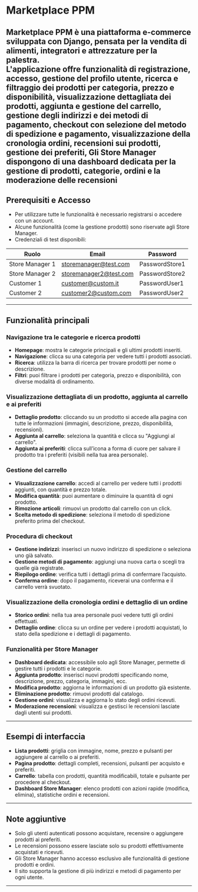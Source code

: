 # Marketplace PPM

Marketplace PPM è una piattaforma e-commerce sviluppata con Django, pensata per la vendita di alimenti, integratori e attrezzature per la palestra.  
L'applicazione offre funzionalità di registrazione, accesso, gestione del profilo utente,
ricerca e filtraggio dei prodotti per categoria, prezzo e disponibilità, visualizzazione dettagliata dei prodotti, aggiunta e gestione del carrello,
gestione degli indirizzi e dei metodi di pagamento, checkout con selezione del metodo di spedizione e pagamento, visualizzazione della cronologia ordini, recensioni sui prodotti,
gestione dei preferiti, Gli Store Manager dispongono di una dashboard dedicata per la gestione di prodotti, categorie, ordini e la moderazione delle recensioni
---

## Prerequisiti e Accesso

- Per utilizzare tutte le funzionalità è necessario registrarsi o accedere con un account.
- Alcune funzionalità (come la gestione prodotti) sono riservate agli Store Manager.
- Credenziali di test disponibili:

| Ruolo           | Email                      | Password         |
|-----------------|---------------------------|------------------|
| Store Manager 1 | storemanager@test.com      | PasswordStore1   |
| Store Manager 2 | storemanager2@test.com     | PasswordStore2   |
| Customer 1      | customer@custom.it         | PasswordUser1    |
| Customer 2      | customer2@custom.com       | PasswordUser2    |

---

## Funzionalità principali

### Navigazione tra le categorie e ricerca prodotti

- **Homepage**: mostra le categorie principali e gli ultimi prodotti inseriti.
- **Navigazione**: clicca su una categoria per vedere tutti i prodotti associati.
- **Ricerca**: utilizza la barra di ricerca per trovare prodotti per nome o descrizione.
- **Filtri**: puoi filtrare i prodotti per categoria, prezzo e disponibilità, con diverse modalità di ordinamento.

### Visualizzazione dettagliata di un prodotto, aggiunta al carrello e ai preferiti

- **Dettaglio prodotto**: cliccando su un prodotto si accede alla pagina con tutte le informazioni (immagini, descrizione, prezzo, disponibilità, recensioni).
- **Aggiunta al carrello**: seleziona la quantità e clicca su "Aggiungi al carrello".
- **Aggiunta ai preferiti**: clicca sull’icona a forma di cuore per salvare il prodotto tra i preferiti (visibili nella tua area personale).

### Gestione del carrello

- **Visualizzazione carrello**: accedi al carrello per vedere tutti i prodotti aggiunti, con quantità e prezzo totale.
- **Modifica quantità**: puoi aumentare o diminuire la quantità di ogni prodotto.
- **Rimozione articoli**: rimuovi un prodotto dal carrello con un click.
- **Scelta metodo di spedizione**: seleziona il metodo di spedizione preferito prima del checkout.

### Procedura di checkout

- **Gestione indirizzi**: inserisci un nuovo indirizzo di spedizione o seleziona uno già salvato.
- **Gestione metodi di pagamento**: aggiungi una nuova carta o scegli tra quelle già registrate.
- **Riepilogo ordine**: verifica tutti i dettagli prima di confermare l’acquisto.
- **Conferma ordine**: dopo il pagamento, riceverai una conferma e il carrello verrà svuotato.

### Visualizzazione della cronologia ordini e dettaglio di un ordine

- **Storico ordini**: nella tua area personale puoi vedere tutti gli ordini effettuati.
- **Dettaglio ordine**: clicca su un ordine per vedere i prodotti acquistati, lo stato della spedizione e i dettagli di pagamento.

### Funzionalità per Store Manager

- **Dashboard dedicata**: accessibile solo agli Store Manager, permette di gestire tutti i prodotti e le categorie.
- **Aggiunta prodotto**: inserisci nuovi prodotti specificando nome, descrizione, prezzo, categoria, immagini, ecc.
- **Modifica prodotto**: aggiorna le informazioni di un prodotto già esistente.
- **Eliminazione prodotto**: rimuovi prodotti dal catalogo.
- **Gestione ordini**: visualizza e aggiorna lo stato degli ordini ricevuti.
- **Moderazione recensioni**: visualizza e gestisci le recensioni lasciate dagli utenti sui prodotti.

---

## Esempi di interfaccia

- **Lista prodotti**: griglia con immagine, nome, prezzo e pulsanti per aggiungere al carrello o ai preferiti.
- **Pagina prodotto**: dettagli completi, recensioni, pulsanti per acquisto e preferiti.
- **Carrello**: tabella con prodotti, quantità modificabili, totale e pulsante per procedere al checkout.
- **Dashboard Store Manager**: elenco prodotti con azioni rapide (modifica, elimina), statistiche ordini e recensioni.

---

## Note aggiuntive

- Solo gli utenti autenticati possono acquistare, recensire o aggiungere prodotti ai preferiti.
- Le recensioni possono essere lasciate solo su prodotti effettivamente acquistati e ricevuti.
- Gli Store Manager hanno accesso esclusivo alle funzionalità di gestione prodotti e ordini.
- Il sito supporta la gestione di più indirizzi e metodi di pagamento per ogni utente.

---

